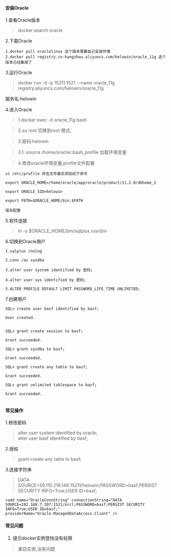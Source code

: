 #### 安装Oracle
1.查看Oracle版本
> docker search oracle

2.下载Oracle
```
1.docker pull oraclelinux 这个版本需要自己安装环境
2.docker pull registry.cn-hangzhou.aliyuncs.com/helowin/oracle_11g 这个版本已经集成了
```
3.运行Oracle
> docker run -d -p 15211:1521 --name oracle_11g registry.aliyuncs.com/helowin/oracle_11g

服务名:helowin

4.进入Oracle
> 1.docker exec -it oracle_11g bash  

> 2.su root 切换到root 模式;  

> 3.密码:helowin  

> 3.1: source /home/oracle/.bash_profile 加载环境变量

> 4.修改oracle环境变量,profile文件配置
```
vi /etc/profile 并在文件最后添加如下命令

export ORACLE_HOME=/home/oracle/app/oracle/product/11.2.0/dbhome_2

export ORACLE_SID=helowin

export PATH=$ORACLE_HOME/bin:$PATH

保存配置
```
5.软件连接
> ln -s $ORACLE_HOME/bin/sqlplus /usr/bin

6.切换到Oracle用户
```
1.sqlplus /nolog

2.conn /as sysdba

3.alter user system identified by 密码;

4.alter user sys identified by 密码;

5.ALTER PROFILE DEFAULT LIMIT PASSWORD_LIFE_TIME UNLIMITED;

```


7.创建用户
```
SQL> create user basf identified by basf;

User created.


SQL> grant create session to basf;

Grant succeeded.

SQL> grant sysdba to basf;

Grant succeeded.

SQL> grant create any table to basf;

Grant succeeded.

SQL> grant unlimited tablespace to basf;

Grant succeeded.


```

#### 常见操作
1.修改密码
> alter user system identified by oracle;  
alter user basf identified by basf;

2.授权
> grant create any table to basf; 

3.连接字符串
> DATA SOURCE=59.110.216.148:15211/helowin;PASSWORD=basf;PERSIST SECURITY INFO=True;USER ID=basf;

```
<add name="OracleConnString" connectionString="DATA SOURCE=192.168.7.207:1521/orcl;PASSWORD=basf;PERSIST SECURITY INFO=True;USER ID=basf;" providerName="Oracle.ManagedDataAccess.Client" />
```


#### 常见问题
1. 提示docker实例登陆没有权限
> 重启实例,没有问题